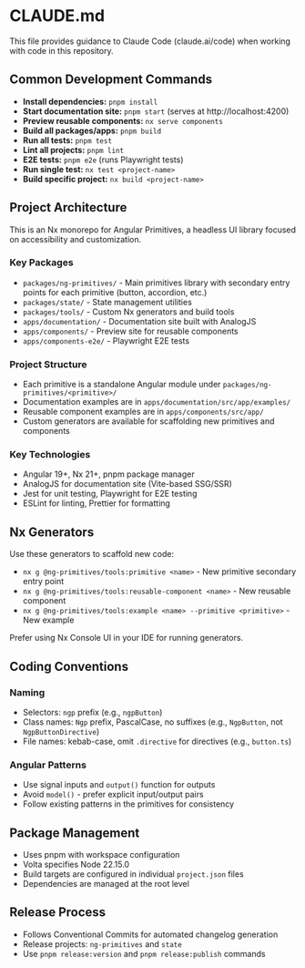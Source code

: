 # CLAUDE.md

This file provides guidance to Claude Code (claude.ai/code) when working with code in this repository.

## Common Development Commands

- **Install dependencies:** `pnpm install`
- **Start documentation site:** `pnpm start` (serves at http://localhost:4200)
- **Preview reusable components:** `nx serve components`
- **Build all packages/apps:** `pnpm build`
- **Run all tests:** `pnpm test`
- **Lint all projects:** `pnpm lint`
- **E2E tests:** `pnpm e2e` (runs Playwright tests)
- **Run single test:** `nx test <project-name>`
- **Build specific project:** `nx build <project-name>`

## Project Architecture

This is an Nx monorepo for Angular Primitives, a headless UI library focused on accessibility and customization.

### Key Packages
- `packages/ng-primitives/` - Main primitives library with secondary entry points for each primitive (button, accordion, etc.)
- `packages/state/` - State management utilities
- `packages/tools/` - Custom Nx generators and build tools
- `apps/documentation/` - Documentation site built with AnalogJS
- `apps/components/` - Preview site for reusable components
- `apps/components-e2e/` - Playwright E2E tests

### Project Structure
- Each primitive is a standalone Angular module under `packages/ng-primitives/<primitive>/`
- Documentation examples are in `apps/documentation/src/app/examples/`
- Reusable component examples are in `apps/components/src/app/`
- Custom generators are available for scaffolding new primitives and components

### Key Technologies
- Angular 19+, Nx 21+, pnpm package manager
- AnalogJS for documentation site (Vite-based SSG/SSR)
- Jest for unit testing, Playwright for E2E testing
- ESLint for linting, Prettier for formatting

## Nx Generators

Use these generators to scaffold new code:
- `nx g @ng-primitives/tools:primitive <name>` - New primitive secondary entry point
- `nx g @ng-primitives/tools:reusable-component <name>` - New reusable component
- `nx g @ng-primitives/tools:example <name> --primitive <primitive>` - New example

Prefer using Nx Console UI in your IDE for running generators.

## Coding Conventions

### Naming
- Selectors: `ngp` prefix (e.g., `ngpButton`)
- Class names: `Ngp` prefix, PascalCase, no suffixes (e.g., `NgpButton`, not `NgpButtonDirective`)
- File names: kebab-case, omit `.directive` for directives (e.g., `button.ts`)

### Angular Patterns
- Use signal inputs and `output()` function for outputs
- Avoid `model()` - prefer explicit input/output pairs
- Follow existing patterns in the primitives for consistency

## Package Management

- Uses pnpm with workspace configuration
- Volta specifies Node 22.15.0
- Build targets are configured in individual `project.json` files
- Dependencies are managed at the root level

## Release Process

- Follows Conventional Commits for automated changelog generation
- Release projects: `ng-primitives` and `state`
- Use `pnpm release:version` and `pnpm release:publish` commands